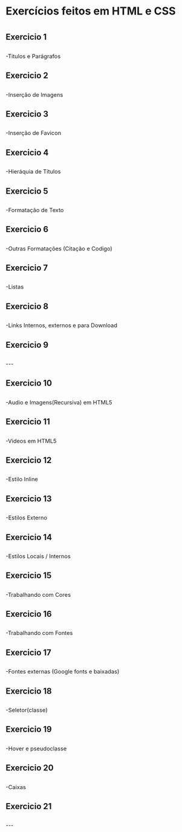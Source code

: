 <Style>
  p{
    font-size: 0.7em;
     font-weight: normal;
  }
</Style>
<h1>Exercícios feitos em HTML e CSS<h1>

<h2> Exercicio 1 <h2>
<p>-Titulos e Parágrafos<p>
<h2> Exercicio 2 <h2>
<p>-Inserção de Imagens<p>
<h2> Exercicio 3 <h2>
<p>-Inserção de Favicon<p>
<h2> Exercicio 4 <h2>
<p>-Hieráquia de Títulos<p>
<h2> Exercicio 5 <h2>
<p>-Formatação de Texto<p>
<h2> Exercicio 6 <h2>
<p>-Outras Formatações (Citação e Codigo)<p>
<h2> Exercicio 7 <h2>
<p>-Listas<p>
<h2> Exercicio 8 <h2>
<p>-Links Internos, externos e para Download<p>
<h2> Exercicio 9 <h2>
<p>---<p>
<h2> Exercicio 10 <h2>
<p>-Audio e Imagens(Recursiva) em HTML5<p>
<h2> Exercicio 11 <h2>
<p>-Videos em HTML5<p>
<h2> Exercicio 12 <h2>
<p>-Estilo Inline<p>
<h2> Exercicio 13 <h2>
<p>-Estilos Externo<p>
<h2> Exercicio 14 <h2>
<p>-Estilos Locais / Internos<p>
<h2> Exercicio 15 <h2>
<p>-Trabalhando com Cores<p>
<h2> Exercicio 16 <h2>
<p>-Trabalhando com Fontes<p>
<h2> Exercicio 17 <h2>
<p>-Fontes externas (Google fonts e baixadas)<p>
<h2> Exercicio 18 <h2>
<p>-Seletor(classe)<p>
<h2> Exercicio 19 <h2>
<p>-Hover e pseudoclasse<p>
<h2> Exercicio 20 <h2>
<p>-Caixas<p>
<h2> Exercicio 21 <h2>
<p>---<p>
